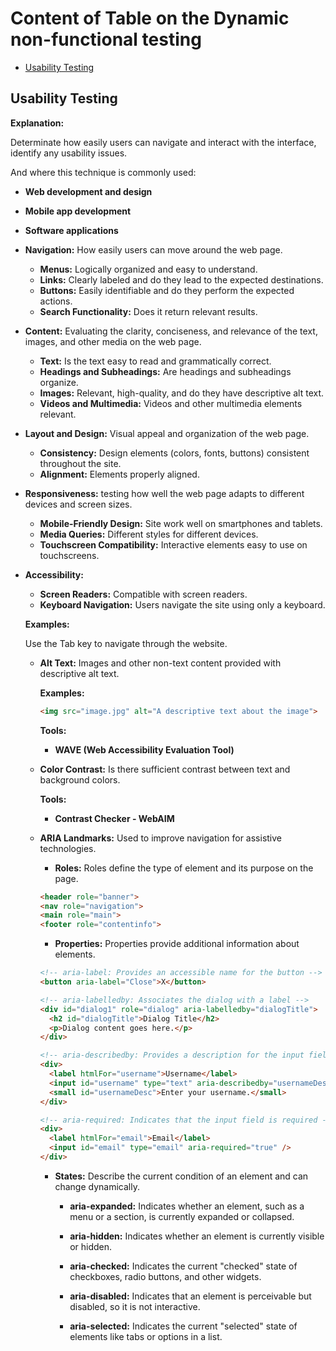 # Content of Table on the Dynamic non-functional testing

- [Usability Testing](#usability-testing)

## Usability Testing

**Explanation:**

Determinate how easily users can navigate and interact with the interface, identify any usability issues.

And where this technique is commonly used:

- **Web development and design**
- **Mobile app development**
- **Software applications**

- **Navigation:** How easily users can move around the web page.

  - **Menus:** Logically organized and easy to understand.
  - **Links:** Clearly labeled and do they lead to the expected destinations.
  - **Buttons:** Easily identifiable and do they perform the expected actions.
  - **Search Functionality:** Does it return relevant results.

- **Content:** Evaluating the clarity, conciseness, and relevance of the text, images, and other media on the web page.

  - **Text:** Is the text easy to read and grammatically correct.
  - **Headings and Subheadings:** Are headings and subheadings organize.
  - **Images:** Relevant, high-quality, and do they have descriptive alt text.
  - **Videos and Multimedia:** Videos and other multimedia elements relevant.

- **Layout and Design:** Visual appeal and organization of the web page.

  - **Consistency:** Design elements (colors, fonts, buttons) consistent throughout the site.
  - **Alignment:** Elements properly aligned.

- **Responsiveness:** testing how well the web page adapts to different devices and screen sizes.

  - **Mobile-Friendly Design:** Site work well on smartphones and tablets.
  - **Media Queries:** Different styles for different devices.
  - **Touchscreen Compatibility:** Interactive elements easy to use on touchscreens.

- **Accessibility:**  

  - **Screen Readers:** Compatible with screen readers.
  - **Keyboard Navigation:** Users navigate the site using only a keyboard.

  **Examples:**

  Use the Tab key to navigate through the website.

  - **Alt Text:** Images and other non-text content provided with descriptive alt text.

    **Examples:**

      ```html
      <img src="image.jpg" alt="A descriptive text about the image">
      ```

    **Tools:**

    - **WAVE (Web Accessibility Evaluation Tool)**

  - **Color Contrast:** Is there sufficient contrast between text and background colors.

    **Tools:**

    - **Contrast Checker - WebAIM**

  - **ARIA Landmarks:** Used to improve navigation for assistive technologies.

    - **Roles:** Roles define the type of element and its purpose on the page.

    ```html
    <header role="banner">
    <nav role="navigation">
    <main role="main">
    <footer role="contentinfo">
    ```

    - **Properties:** Properties provide additional information about elements.

    ```html
    <!-- aria-label: Provides an accessible name for the button -->
    <button aria-label="Close">X</button>

    <!-- aria-labelledby: Associates the dialog with a label -->
    <div id="dialog1" role="dialog" aria-labelledby="dialogTitle">
      <h2 id="dialogTitle">Dialog Title</h2>
      <p>Dialog content goes here.</p>
    </div>

    <!-- aria-describedby: Provides a description for the input field -->
    <div>
      <label htmlFor="username">Username</label>
      <input id="username" type="text" aria-describedby="usernameDesc" />
      <small id="usernameDesc">Enter your username.</small>
    </div>

    <!-- aria-required: Indicates that the input field is required -->
    <div>
      <label htmlFor="email">Email</label>
      <input id="email" type="email" aria-required="true" />
    </div>
    ```

    - **States:** Describe the current condition of an element and can change dynamically.

      - **aria-expanded:** Indicates whether an element, such as a menu or a section, is currently expanded or collapsed.

      - **aria-hidden:** Indicates whether an element is currently visible or hidden.

      - **aria-checked:** Indicates the current "checked" state of checkboxes, radio buttons, and other widgets.

      - **aria-disabled:** Indicates that an element is perceivable but disabled, so it is not interactive.

      - **aria-selected:** Indicates the current "selected" state of elements like tabs or options in a list.
  